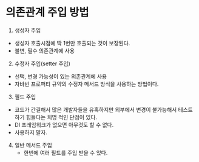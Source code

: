 # 의존관계 주입 방법
1. 생성자 주입
  + 생성자 호출시점에 딱 1번만 호출되는 것이 보장된다.
  + 불변, 필수 의존관계에 사용
   
2. 수정자 주입(setter 주입)
  + 선택, 변경 가능성이 있는 의존관계에 사용
  + 자바빈 프로퍼티 규약의 수정자 메서드 방식을 사용하는 방법이다.
  
3. 필드 주입
  + 코드가 간결해서 많은 개발자들을 유혹하지만 외부에서 변경이 불가능해서 테스트 하기 힘들다는 치명
적인 단점이 있다.
  + DI 프레임워크가 없으면 아무것도 할 수 없다.
  + 사용하지 말자.
  
4. 일반 메서드 주입
   + 한번에 여러 필드를 주입 받을 수 있다.
